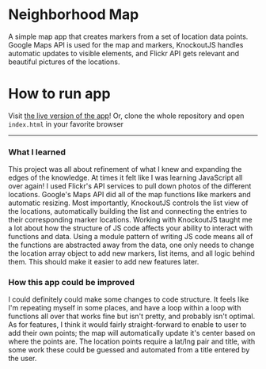 # Neighborhood Map

A simple map app that creates markers from a set of location data points. Google Maps API is used for the map and markers, KnockoutJS handles automatic updates to visible elements, and Flickr API gets relevant and beautiful pictures of the locations.

# How to run app

Visit [the live version of the app](https://rileybrazell.github.io/neighborhood-map)! Or, clone the whole repository and open `index.html` in your favorite browser

-----

### What I learned

This project was all about refinement of what I knew and expanding the edges of the knowledge. At times it felt like I was learning JavaScript all over again! I used Flickr's API services to pull down photos of the different locations. Google's Maps API did all of the map functions like markers and automatic resizing. Most importantly, KnockoutJS controls the list view of the locations, automatically building the list and connecting the entries to their corresponding marker locations. Working with KnockoutJS taught me a lot about how the structure of JS code affects your ability to interact with functions and data. Using a module pattern of writing JS code means all of the functions are abstracted away from the data, one only needs to change the location array object to add new markers, list items, and all logic behind them. This should make it easier to add new features later.

### How this app could be improved

I could definitely could make some changes to code structure. It feels like I'm repeating myself in some places, and have a loop within a loop with functions all over that works fine but isn't pretty, and probably isn't optimal. As for features, I think it would fairly straight-forward to enable to user to add their own points; the map will automatically update it's center based on where the points are. The location points require a lat/lng pair and title, with some work these could be guessed and automated from a title entered by the user.
